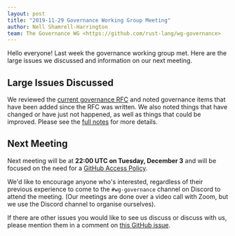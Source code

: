 ```yaml
---
layout: post
title: "2019-11-29 Governance Working Group Meeting"
author: Nell Shamrell-Harrington
team: The Governance WG <https://github.com/rust-lang/wg-governance>
---
```


Hello everyone! Last week the governance working group met. Here are the large issues we discussed and information on our next meeting.

## Large Issues Discussed

 We reviewed the [current governance RFC](https://rust-lang.github.io/rfcs/1068-rust-governance.html) and noted governance items that have been added since the RFC was written. We also noted things that have changed or have just not happened, as well as things that could be improved. Please see the [full notes](https://github.com/rust-lang/wg-governance/blob/master/minutes/2019.11.19.md) for more details.

## Next Meeting

Next meeting will be at **22:00 UTC on Tuesday, December 3** and will be focused on the need for a [GitHub Access Policy](https://github.com/rust-lang/wg-governance/issues/4).

We'd like to encourage anyone who's interested, regardless of their
previous experience to come to the `#wg-governance`
channel on Discord to attend the meeting. (Our meetings are done over a video
call with Zoom, but we use the Discord channel to organise ourselves).

If there are other issues you would like to see us discuss or discuss with us, please mention them in a comment on [this GitHub issue](https://github.com/rust-lang/wg-governance/issues/29).
